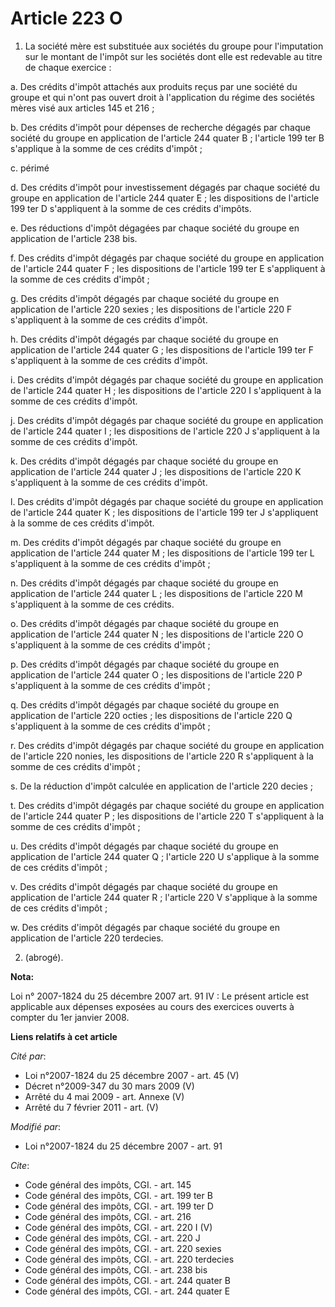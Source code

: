 # Article 223 O

1. La société mère est substituée aux sociétés du groupe pour l'imputation sur le montant de l'impôt sur les sociétés dont
elle est redevable au titre de chaque exercice : 

a. Des crédits d'impôt attachés aux produits reçus par une société du groupe et qui n'ont pas ouvert droit à l'application du
régime des sociétés mères visé aux articles 145 et 216 ; 

b. Des crédits d'impôt pour dépenses de recherche dégagés par chaque société du groupe en application de l'article 244 quater
B ; l'article 199 ter B s'applique à la somme de ces crédits d'impôt ; 

c. périmé 

d. Des crédits d'impôt pour investissement dégagés par chaque société du groupe en application de l'article 244 quater E ;
les dispositions de l'article 199 ter D s'appliquent à la somme de ces crédits d'impôts. 

e. Des réductions d'impôt dégagées par chaque société du groupe en application de l'article 238 bis. 

f. Des crédits d'impôt dégagés par chaque société du groupe en application de l'article 244 quater F ; les dispositions de
l'article 199 ter E s'appliquent à la somme de ces crédits d'impôt ; 

g. Des crédits d'impôt dégagés par chaque société du groupe en application de l'article 220 sexies ; les dispositions de
l'article 220 F s'appliquent à la somme de ces crédits d'impôt. 

h. Des crédits d'impôt dégagés par chaque société du groupe en application de l'article 244 quater G ; les dispositions de
l'article 199 ter F s'appliquent à la somme de ces crédits d'impôt. 

i. Des crédits d'impôt dégagés par chaque société du groupe en application de l'article 244 quater H ; les dispositions de
l'article 220 I s'appliquent à la somme de ces crédits d'impôt. 

j. Des crédits d'impôt dégagés par chaque société du groupe en application de l'article 244 quater I ; les dispositions de
l'article 220 J s'appliquent à la somme de ces crédits d'impôt. 

k. Des crédits d'impôt dégagés par chaque société du groupe en application de l'article 244 quater J ; les dispositions de
l'article 220 K s'appliquent à la somme de ces crédits d'impôt. 

l. Des crédits d'impôt dégagés par chaque société du groupe en application de l'article 244 quater K ; les dispositions de
l'article 199 ter J s'appliquent à la somme de ces crédits d'impôt. 

m. Des crédits d'impôt dégagés par chaque société du groupe en application de l'article 244 quater M ; les dispositions de
l'article 199 ter L s'appliquent à la somme de ces crédits d'impôt ; 

n. Des crédits d'impôt dégagés par chaque société du groupe en application de l'article 244 quater L ; les dispositions de
l'article 220 M s'appliquent à la somme de ces crédits. 

o. Des crédits d'impôt dégagés par chaque société du groupe en application de l'article 244 quater N ; les dispositions de
l'article 220 O s'appliquent à la somme de ces crédits d'impôt ; 

p. Des crédits d'impôt dégagés par chaque société du groupe en application de l'article 244 quater O ; les dispositions de
l'article 220 P s'appliquent à la somme de ces crédits d'impôt ; 

q. Des crédits d'impôt dégagés par chaque société du groupe en application de l'article 220 octies ; les dispositions de
l'article 220 Q s'appliquent à la somme de ces crédits d'impôt ; 

r. Des crédits d'impôt dégagés par chaque société du groupe en application de l'article 220 nonies, les dispositions de
l'article 220 R s'appliquent à la somme de ces crédits d'impôt ; 

s. De la réduction d'impôt calculée en application de l'article 220 decies ; 

t. Des crédits d'impôt dégagés par chaque société du groupe en application de l'article 244 quater P ; les dispositions de
l'article 220 T s'appliquent à la somme de ces crédits d'impôt ; 

u. Des crédits d'impôt dégagés par chaque société du groupe en application de l'article 244 quater Q ; l'article 220 U
s'applique à la somme de ces crédits d'impôt ; 

v. Des crédits d'impôt dégagés par chaque société du groupe en application de l'article 244 quater R ; l'article 220 V
s'applique à la somme de ces crédits d'impôt ; 

w. Des crédits d'impôt dégagés par chaque société du groupe en application de l'article 220 terdecies. 

2. (abrogé).

**Nota:**

Loi n° 2007-1824 du 25 décembre 2007 art. 91 IV : Le présent article est applicable aux dépenses exposées au cours des
exercices ouverts à compter du 1er janvier 2008.

**Liens relatifs à cet article**

_Cité par_:

  - Loi n°2007-1824 du 25 décembre 2007 - art. 45 (V)
  - Décret n°2009-347 du 30 mars 2009 (V)
  - Arrêté du 4 mai 2009 - art. Annexe (V)
  - Arrêté du 7 février 2011 - art. (V)

_Modifié par_:

  - Loi n°2007-1824 du 25 décembre 2007 - art. 91

_Cite_:

  - Code général des impôts, CGI. - art. 145
  - Code général des impôts, CGI. - art. 199 ter B
  - Code général des impôts, CGI. - art. 199 ter D
  - Code général des impôts, CGI. - art. 216
  - Code général des impôts, CGI. - art. 220 I (V)
  - Code général des impôts, CGI. - art. 220 J
  - Code général des impôts, CGI. - art. 220 sexies
  - Code général des impôts, CGI. - art. 220 terdecies
  - Code général des impôts, CGI. - art. 238 bis
  - Code général des impôts, CGI. - art. 244 quater B
  - Code général des impôts, CGI. - art. 244 quater E
